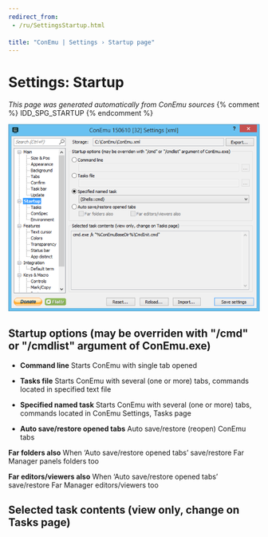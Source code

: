```yaml
---
redirect_from:
 - /ru/SettingsStartup.html

title: "ConEmu | Settings › Startup page"
---
```


# Settings: Startup

*This page was generated automatically from ConEmu sources*
{% comment %} IDD_SPG_STARTUP {% endcomment %}

![ConEmu Settings: Startup](/img/Settings-Startup.png)



## Startup options (may be overriden with "/cmd" or "/cmdlist" argument of ConEmu.exe)




* **Command line** Starts ConEmu with single tab opened







* **Tasks file** Starts ConEmu with several (one or more) tabs, commands located in specified text file







* **Specified named task** Starts ConEmu with several (one or more) tabs, commands located in ConEmu Settings, Tasks page
* **Auto save/restore opened tabs** Auto save/restore (reopen) ConEmu tabs


**Far folders also** When ‘Auto save/restore opened tabs’ save/restore Far Manager panels folders too

**Far editors/viewers also** When ‘Auto save/restore opened tabs’ save/restore Far Manager editors/viewers too





## Selected task contents (view only, change on Tasks page)





